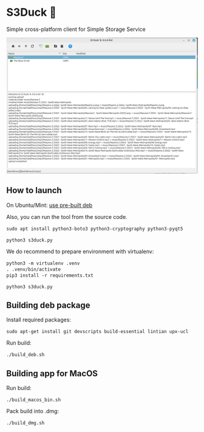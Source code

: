 S3Duck 🦆
======

Simple cross-platform client for Simple Storage Service

![Screenshot](resources/screenshot.png)

How to launch
-------------

On Ubuntu/Mint: [use pre-built deb](https://github.com/nexusriot/s3duck/releases/latest)


Also, you can run the tool from the source code.
```
sudo apt install python3-boto3 python3-cryptography python3-pyqt5
```

```
python3 s3duck.py
```

We do recommend to prepare environment with virtualenv:
```
python3 -m virtualenv .venv
. .venv/bin/activate
pip3 install -r requirements.txt
```

```
python3 s3duck.py
```

Building deb package
------------- 

Install required packages:
```
sudo apt-get install git devscripts build-essential lintian upx-ucl
```
Run build:
```
./build_deb.sh
```

Building app for MacOS
----------------------

Run build:
```
./build_macos_bin.sh
```

Pack build into .dmg:
```
./build_dmg.sh
```